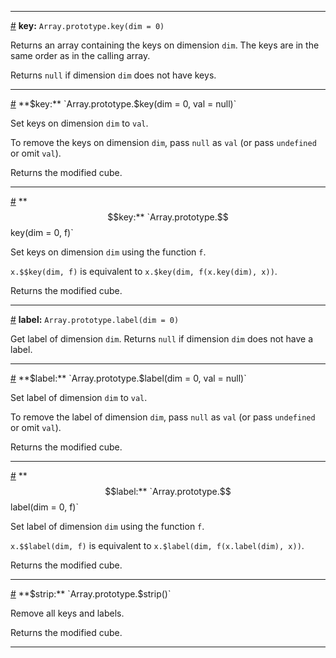 
---

<a id="method_key" href="#method_key">#</a> **key:** `Array.prototype.key(dim = 0)`

Returns an array containing the keys on dimension `dim`. The keys are in the same order as in the calling array.

Returns `null` if dimension `dim` does not have keys.

---

<a id="method_set_key" href="#method_set_key">#</a> **$key:** `Array.prototype.$key(dim = 0, val = null)`

Set keys on dimension `dim` to `val`.

To remove the keys on dimension `dim`, pass `null` as `val` (or pass `undefined` or omit `val`).

Returns the modified cube.

---

<a id="method_set_set_key" href="#method_set_set_key">#</a> **$$key:** `Array.prototype.$$key(dim = 0, f)`

Set keys on dimension `dim` using the function `f`.

`x.$$key(dim, f)` is equivalent to `x.$key(dim, f(x.key(dim), x))`.

Returns the modified cube.

---

<a id="method_label" href="#method_label">#</a> **label:** `Array.prototype.label(dim = 0)`

Get label of dimension `dim`. Returns `null` if dimension `dim` does not have a label.

---

<a id="method_set_label" href="#method_set_label">#</a> **$label:** `Array.prototype.$label(dim = 0, val = null)`

Set label of dimension `dim` to `val`.

To remove the label of dimension `dim`, pass `null` as `val` (or pass `undefined` or omit `val`).

Returns the modified cube.

---

<a id="method_set_set_label" href="#method_set_set_label">#</a> **$$label:** `Array.prototype.$$label(dim = 0, f)`

Set label of dimension `dim` using the function `f`.

`x.$$label(dim, f)` is equivalent to `x.$label(dim, f(x.label(dim), x))`.

Returns the modified cube.

---

<a id="method_set_strip" href="#method_set_strip">#</a> **$strip:** `Array.prototype.$strip()`

Remove all keys and labels.

Returns the modified cube.

---